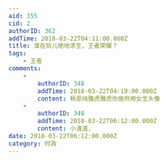 ```yaml
---
aid: 355
cid: 2
authorID: 362
addTime: 2018-03-22T04:11:00.000Z
title: 谁在玩儿绝地求生，王者荣耀？
tags:
    - 王者
comments:
    -
        authorID: 348
        addTime: 2018-03-22T04:19:00.000Z
        content: 杨恩纯雅虎雅虎你居然用女生头像
    -
        authorID: 348
        addTime: 2018-03-22T06:12:00.000Z
        content: 小渣渣，
date: 2018-03-22T06:12:00.000Z
category: 时政
---
```



